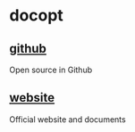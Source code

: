 # docopt

## [github](https://github.com/docopt/docopt)

Open source in Github

## [website](http://docopt.org/)

Official website and documents
